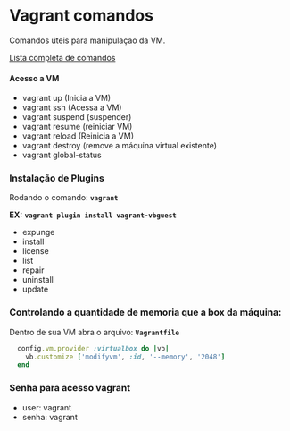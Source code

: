 # Vagrant comandos

Comandos úteis para manipulaçao da VM.

[Lista completa de comandos](https://www.vagrantup.com/docs/cli/)

#### Acesso a VM
- vagrant up (Inicia a VM)
- vagrant ssh (Acessa a VM)
- vagrant suspend (suspender)
- vagrant resume (reiniciar VM)
- vagrant reload (Reinicia a VM)
- vagrant destroy (remove a máquina virtual existente)
- vagrant global-status

### Instalação de Plugins

Rodando o comando: **`vagrant`** 

**EX:** **`vagrant plugin install vagrant-vbguest`**

- expunge
- install
- license
- list
- repair
- uninstall
- update

### Controlando a quantidade de memoria que a box da máquina:
Dentro de sua VM abra o arquivo: **`Vagrantfile`**
```ruby
  config.vm.provider :virtualbox do |vb|
    vb.customize ['modifyvm', :id, '--memory', '2048']
  end
```

### Senha para acesso vagrant

- user: vagrant
- senha: vagrant

